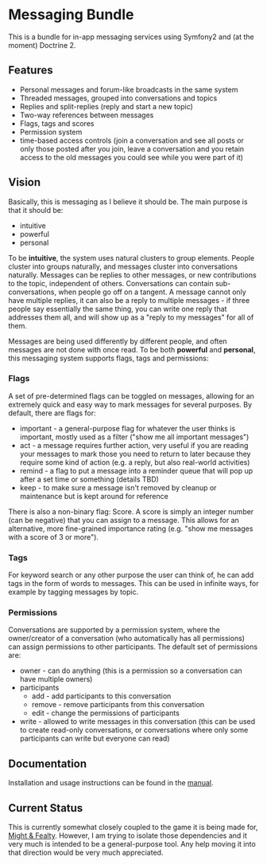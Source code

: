 Messaging Bundle
================

This is a bundle for in-app messaging services using Symfony2 and (at the moment) Doctrine 2.


Features
--------
* Personal messages and forum-like broadcasts in the same system
* Threaded messages, grouped into conversations and topics
* Replies and split-replies (reply and start a new topic)
* Two-way references between messages
* Flags, tags and scores
* Permission system
* time-based access controls (join a conversation and see all posts or only those posted after you join, leave a conversation and you retain access to the old messages you could see while you were part of it)


Vision
------
Basically, this is messaging as I believe it should be. The main purpose is that it should be:

* intuitive
* powerful
* personal

To be **intuitive**, the system uses natural clusters to group elements. People cluster into groups naturally, and messages cluster into conversations naturally. Messages can be replies to other messages, or new contributions to the topic, independent of others. Conversations can contain sub-conversations, when people go off on a tangent. A message cannot only have multiple replies, it can also be a reply to multiple messages - if three people say essentially the same thing, you can write one reply that addresses them all, and will show up as a "reply to my messages" for all of them.

Messages are being used differently by different people, and often messages are not done with once read. To be both **powerful** and **personal**, this messaging system supports flags, tags and permissions:

### Flags ###
A set of pre-determined flags can be toggled on messages, allowing for an extremely quick and easy way to mark messages for several purposes. By default, there are flags for:

* important - a general-purpose flag for whatever the user thinks is important, mostly used as a filter ("show me all important messages")
* act - a message requires further action, very useful if you are reading your messages to mark those you need to return to later because they require some kind of action (e.g. a reply, but also real-world activities)
* remind - a flag to put a message into a reminder queue that will pop up after a set time or something (details TBD)
* keep - to make sure a message isn't removed by cleanup or maintenance but is kept around for reference

There is also a non-binary flag: Score. A score is simply an integer number (can be negative) that you can assign to a message. This allows for an alternative, more fine-grained importance rating (e.g. "show me messages with a score of 3 or more").

### Tags ###
For keyword search or any other purpose the user can think of, he can add tags in the form of words to messages. This can be used in infinite ways, for example by tagging messages by topic.

### Permissions ###
Conversations are supported by a permission system, where the owner/creator of a conversation (who automatically has all permissions) can assign permissions to other participants. The default set of permissions are:

* owner - can do anything (this is a permission so a conversation can have multiple owners)
* participants
  * add - add participants to this conversation
  * remove - remove participants from this conversation
  * edit - change the permissions of participants
* write - allowed to write messages in this conversation (this can be used to create read-only conversations, or conversations where only some participants can write but everyone can read)


Documentation
-------------
Installation and usage instructions can be found in the [manual](Manual.md).


Current Status
--------------
This is currently somewhat closely coupled to the game it is being made for, [Might & Fealty](http://mightandfealty.com/). However, I am trying to
isolate those dependencies and it very much is intended to be a general-purpose tool. Any help moving it into that direction would be very much
appreciated.

